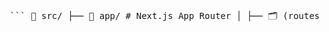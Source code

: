 <pre lang="markdown"> ``` 📁 src/ ├── 📁 app/ # Next.js App Router │ ├── 🗂️ (routes)/ # 라우트: about, artists, news 등 │ ├── 🧩 (providers)/ # 전역 provider들 │ └── 🏠 (root)/ # 공통 레이아웃 관련 │ ├── 📁 api/ # API 라우팅 폴더 │ └── 👥 users/ # 예시 API 엔드포인트 │ ├── 📁 assets/ # 정적 파일 모음 │ ├── 🖼️ images/ # 이미지 파일 │ └── 📝 fonts/ # 웹폰트 │ ├── 📁 components/ # 컴포넌트 │ ├── ⚛️ atomic/ # Atom: Button, Input 등 │ ├── 🧬 molecules/ # Molecule: Card, InputGroup 등 │ ├── 🏗️ organisms/ # Organism: Header, Footer 등 │ ├── 🧱 templates/ # Template: 페이지 뼈대 │ └── 📄 pages/ # 특정 페이지 한정 컴포넌트 │ ├── 📁 constants/ # 상수 값 (색상, 경로 등) │ ├── 🌐 contexts/ # 전역 상태관리 (Context API) │ ├── 📁 hooks/ # 커스텀 훅 모음 │ ├── 🧩 common/ # 공용 훅 │ └── 🔧 features/ # 페이지별 훅 │ ├── 📚 libs/ # 외부 라이브러리 설정 │ └── 🔐 tanstack-query/ # Query 설정 관련 │ ├── 📂 public/ # 정적 파일 (favicon, robots 등) │ ├── 📁 types/ # 전역 타입 정의 │ └── 📁 utils/ # 유틸 함수 ├── 🧹 format/ # 포맷터 (날짜, 숫자 등) └── 🛠️ helpers/ # 헬퍼 함수들 ``` </pre>
